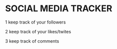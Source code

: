 
# SOCIAL MEDIA TRACKER

1 keep track of your followers


2 keep track of your likes/twites


3 keep track of comments
